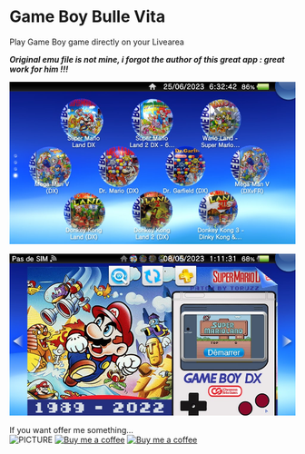 # Game Boy Bulle Vita

Play Game Boy game directly on your Livearea

___Original emu file is not mine, i forgot the author of this great app : great work for him !!!___

![PICTURE](https://github.com/chronoss09/GameBoy-Bulle-Vita/blob/main/2023-06-25-063243-900224.jpg)

![PICTURE](https://github.com/chronoss09/GameBoy-Bulle-Vita/blob/main/Screenshot/2023-05-08-011133-323325.jpg)

If you want offer me something...  
![PICTURE](https://img.shields.io/github/downloads/chronoss09/GameBoy-Bulle-Vita/gb_bulle/total)  [![Buy me a coffee](https://img.shields.io/badge/Donate-Paypal-blue.svg)](https://www.paypal.com/paypalme/chronoss01)  [![Buy me a coffee](https://img.shields.io/badge/Donate-Kofi-orange.svg)](https://ko-fi.com/chronoss)
